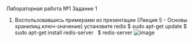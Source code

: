 Лабораторная работа №1
Задание 1
1. Воспользовавшись примерами из презентации (Лекция 5 - Основы хранилищ ключ-значение) установите redis
$ sudo apt-get update
$ sudo apt-get install redis-server
 
$ redis-server
![image](https://user-images.githubusercontent.com/79476134/144400240-0b7f1381-20ce-4f62-ae48-f8796e777fb0.png)

